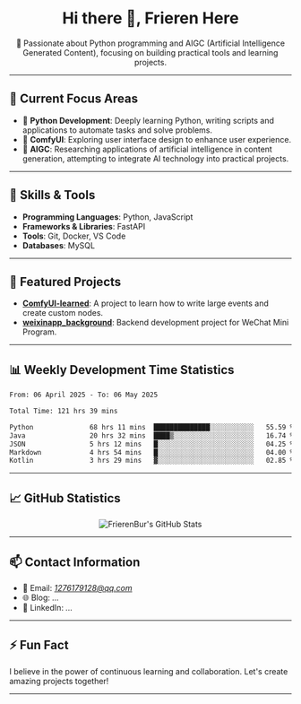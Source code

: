 <h1 align="center">Hi there 👋, Frieren Here</h1>

<p align="center">
  🎯 Passionate about Python programming and AIGC (Artificial Intelligence Generated Content), focusing on building practical tools and learning projects.
</p>

---

## 🧠 Current Focus Areas

- 🐍 **Python Development**: Deeply learning Python, writing scripts and applications to automate tasks and solve problems.
- 🧩 **ComfyUI**: Exploring user interface design to enhance user experience.
- 🤖 **AIGC**: Researching applications of artificial intelligence in content generation, attempting to integrate AI technology into practical projects.

---

## 🔧 Skills & Tools

- **Programming Languages**: Python, JavaScript
- **Frameworks & Libraries**: FastAPI
- **Tools**: Git, Docker, VS Code
- **Databases**: MySQL

---

## 📂 Featured Projects

- [**ComfyUI-learned**](https://github.com/FrierenBur/ComfyUI-learned): A project to learn how to write large events and create custom nodes.
- [**weixinapp_background**](https://github.com/FrierenBur/weixinapp_background): Backend development project for WeChat Mini Program.

---

## 📊 Weekly Development Time Statistics
<!--START_SECTION:waka-->

```txt
From: 06 April 2025 - To: 06 May 2025

Total Time: 121 hrs 39 mins

Python              68 hrs 11 mins  ██████████████░░░░░░░░░░░   55.59 %
Java                20 hrs 32 mins  ████▒░░░░░░░░░░░░░░░░░░░░   16.74 %
JSON                5 hrs 12 mins   █░░░░░░░░░░░░░░░░░░░░░░░░   04.25 %
Markdown            4 hrs 54 mins   █░░░░░░░░░░░░░░░░░░░░░░░░   04.00 %
Kotlin              3 hrs 29 mins   ▓░░░░░░░░░░░░░░░░░░░░░░░░   02.85 %
```

<!--END_SECTION:waka-->



---

## 📈 GitHub Statistics

<p align="center">
  <img src="https://github-readme-stats.vercel.app/api?username=FrierenBur&show_icons=true&theme=radical" alt="FrierenBur's GitHub Stats" />
</p>

---

## 📫 Contact Information

- 📧 Email: *1276179128@qq.com*
- 🌐 Blog: *...*
- 💼 LinkedIn: *...*

---

## ⚡ Fun Fact

I believe in the power of continuous learning and collaboration. Let's create amazing projects together!

---
